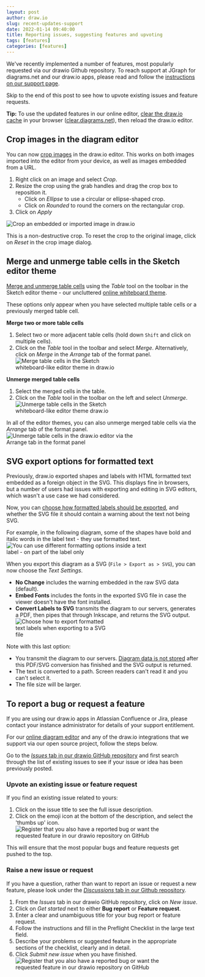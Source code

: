 ```yaml
---
layout: post
author: draw.io
slug: recent-updates-support
date: 2022-01-14 09:40:00
title: Reporting issues, suggesting features and upvoting
tags: [features]
categories: [features]
---
```


We've recently implemented a number of features, most popularly requested via our drawio Github repository. To reach support at JGraph for diagrams.net and our draw.io apps, please read and follow the [instructions on our support page](https://github.com/jgraph/drawio/wiki/Getting-Support). 

Skip to the end of this post to see how to upvote existing issues and feature requests. 

**Tip:** To use the updated features in our online editor, [clear the draw.io cache](/blog/clear-diagrams-net-cache.html) in your browser ([clear.diagrams.net](https://app.diagrams.net/clear.html)), then reload the draw.io editor.


## Crop images in the diagram editor

You can now [crop images](https://github.com/jgraph/drawio/issues/73) in the draw.io editor. This works on both images imported into the editor from your device, as well as images embedded from a URL.

1. Right click on an image and select _Crop_.
2. Resize the crop using the grab handles and drag the crop box to reposition it. 
   * Click on _Ellipse_ to use a circular or ellipse-shaped crop.
   * Click on _Rounded_ to round the corners on the rectangular crop.
3. Click on _Apply_

<img src="/assets/img/blog/crop.gif" style="width=100%;max-width:600px;height:auto;" alt="Crop an embedded or imported image in draw.io">

This is a non-destructive crop. To reset the crop to the original image, click on _Reset_ in the crop image dialog.

## Merge and unmerge table cells in the Sketch editor theme

[Merge and unmerge table cells](https://github.com/jgraph/drawio/issues/979) using the _Table_ tool on the toolbar in the Sketch editor theme - our uncluttered [online whiteboard theme](/blog/sketch-online-whiteboard.html). 

These options only appear when you have selected multiple table cells or a previously merged table cell.

**Merge two or more table cells**

1. Select two or more adjacent table cells (hold down ``Shift`` and click on multiple cells).
2. Click on the _Table_ tool in the toolbar and select _Merge_. Alternatively, click on _Merge_ in the _Arrange_ tab of the format panel.
<br /><img src="/assets/img/blog/sketch-theme-table-merge.png" style="width=100%;max-width:300px;height:auto;" alt="Merge table cells in the Sketch whiteboard-like editor theme in draw.io">

**Unmerge merged table cells**

1. Select the merged cells in the table.
2. Click on the _Table_ tool in the toolbar on the left and select _Unmerge_.
<br /><img src="/assets/img/blog/sketch-theme-table-unmerge.png" style="width=100%;max-width:300px;height:auto;" alt="Unmerge table cells in the Sketch whiteboard-like editor theme draw.io">

In all of the editor themes, you can also unmerge merged table cells via the _Arrange_ tab of the format panel. 
<br /><img src="/assets/img/blog/arrange-tab-unmerge.png" style="width=100%;max-width:350px;height:auto;" alt="Unmerge table cells in the draw.io editor via the Arrange tab in the format panel">

## SVG export options for formatted text

Previously, draw.io exported shapes and labels with HTML formatted text embedded as a foreign object in the SVG. This displays fine in browsers, but a number of users had issues with exporting and editing in SVG editors, which wasn't a use case we had considered.

Now, you can [choose how formatted labels should be exported](https://github.com/jgraph/drawio/issues/774), and whether the SVG file it should contain a warning about the text not being SVG.

For example, in the following diagram, some of the shapes have bold and italic words in the label text - they use formatted text.
<br /><img src="/assets/img/blog/text-label-formatted-text.png" style="width=100%;max-width:400px;height:auto;" alt="You can use different formatting options inside a text label - on part of the label only">

When you export this diagram as a SVG (``File > Export as > SVG``), you can now choose the _Text Settings_.

* **No Change** includes the warning embedded in the raw SVG data (default). 
* **Embed Fonts** includes the fonts in the exported SVG file in case the viewer doesn't have the font installed. 
* **Convert Labels to SVG** transmits the diagram to our servers, generates a PDF, then pipes that through Inkscape, and returns the SVG output.
<br /><img src="/assets/img/blog/svg-export-text-settings.png" style="width=100%;max-width:250px;height:auto;" alt="Choose how to export formatted text labels when exporting to a SVG file">

Note with this last option:

* You transmit the diagram to our servers. [Diagram data is not stored](/blog/data-governance-lockdown.html) after this PDF/SVG conversion has finished and the SVG output is returned. 
* The text is converted to a path. Screen readers can't read it and you can't select it.
* The file size will be larger.



## To report a bug or request a feature

If you are using our draw.io apps in Atlassian Confluence or Jira, please contact your instance administrator for details of your support entitlement. 

For our [online diagram editor](https://app.diagrams.net) and any of the draw.io integrations that we support via our open source project, follow the steps below.

Go to the [_Issues_ tab in our drawio GitHub repository](https://github.com/jgraph/drawio/issues) and first search through the list of existing issues to see if your issue or idea has been previously posted. 

### Upvote an existing issue or feature request

If you find an existing issue related to yours:

1. Click on the issue title to see the full issue description. 
2. Click on the emoji icon at the bottom of the description, and select the 'thumbs up' icon. 
   <br /><img src="/assets/img/blog/support-github-issue-upvote.png" style="width=100%;max-width:400px;height:auto;" alt="Register that you also have a reported bug or want the requested feature in our drawio repository on GitHub">
   
This will ensure that the most popular bugs and feature requests get pushed to the top.

### Raise a new issue or request

If you have a question, rather than want to report an issue or request a new feature, please look under the [_Discussions_ tab in our Github repository](https://github.com/jgraph/drawio/discussions).

1. From the _Issues_ tab in our drawio GitHub repository, click on _New issue_.
2. Click on _Get started_ next to either **Bug report** or **Feature request**.
3. Enter a clear and unambiguous title for your bug report or feature request. 
4. Follow the instructions and fill in the Preflight Checklist in the large text field.
5. Describe your problems or suggested feature in the appropriate sections of the checklist, clearly and in detail.
6. Click _Submit new issue_ when you have finished.
<br /><img src="/assets/img/blog/support-github-new-bug-report.png" style="width=100%;max-width:400px;height:auto;" alt="Register that you also have a reported bug or want the requested feature in our drawio repository on GitHub">

